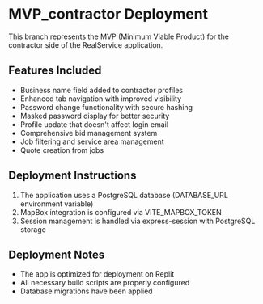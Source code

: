 # MVP_contractor Deployment

This branch represents the MVP (Minimum Viable Product) for the contractor side of the RealService application.

## Features Included
- Business name field added to contractor profiles
- Enhanced tab navigation with improved visibility 
- Password change functionality with secure hashing
- Masked password display for better security
- Profile update that doesn't affect login email
- Comprehensive bid management system
- Job filtering and service area management
- Quote creation from jobs

## Deployment Instructions
1. The application uses a PostgreSQL database (DATABASE_URL environment variable)
2. MapBox integration is configured via VITE_MAPBOX_TOKEN
3. Session management is handled via express-session with PostgreSQL storage

## Deployment Notes
- The app is optimized for deployment on Replit
- All necessary build scripts are properly configured
- Database migrations have been applied